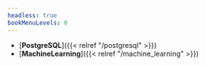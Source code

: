 ```yaml
---
headless: true
bookMenuLevels: 0
---
```


 - [**PostgreSQL**]({{< relref "/postgresql" >}})  
 - [**MachineLearning**]({{< relref "/machine_learning" >}})  